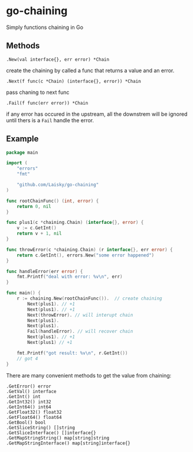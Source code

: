 # go-chaining

Simply functions chaining in Go


## Methods

`.New(val interface{}, err error) *Chain`

create the chaining by called a func that returns a value and an error.

`.Next(f func(c *Chain) (interface{}, error)) *Chain`

pass chaning to next func

`.Fail(f func(err error)) *Chain`

if any error has occured in the upstream, all the downstrem will be ignored until thers is a `Fail` handle the error.


## Example

```go
package main

import (
	"errors"
	"fmt"

	"github.com/Laisky/go-chaining"
)

func rootChainFunc() (int, error) {
	return 0, nil
}

func plus1(c *chaining.Chain) (interface{}, error) {
	v := c.GetInt()
	return v + 1, nil
}

func throwError(c *chaining.Chain) (r interface{}, err error) {
	return c.GetInt(), errors.New("some error happened")
}

func handleError(err error) {
	fmt.Printf("deal with error: %v\n", err)
}

func main() {
	r := chaining.New(rootChainFunc()).  // create chaining
		Next(plus1). // +1
		Next(plus1). // +1
		Next(throwError). // will interupt chain
		Next(plus1).
		Next(plus1).
		Fail(handleError). // will recover chain
		Next(plus1). // +1
		Next(plus1) // +1

	fmt.Printf("got result: %v\n", r.GetInt())
	// got 4
}

```

There are many convenient methods to get the value from chaining:

```
.GetError() error
.GetVal() interface
.GetInt() int
.GetInt32() int32
.GetInt64() int64
.GetFloat32() float32
.GetFloat64() float64
.GetBool() bool
.GetSliceString() []string
.GetSliceInterface() []interface{}
.GetMapStringString() map[string]string
.GetMapStringInterface() map[string]interface{}
```
